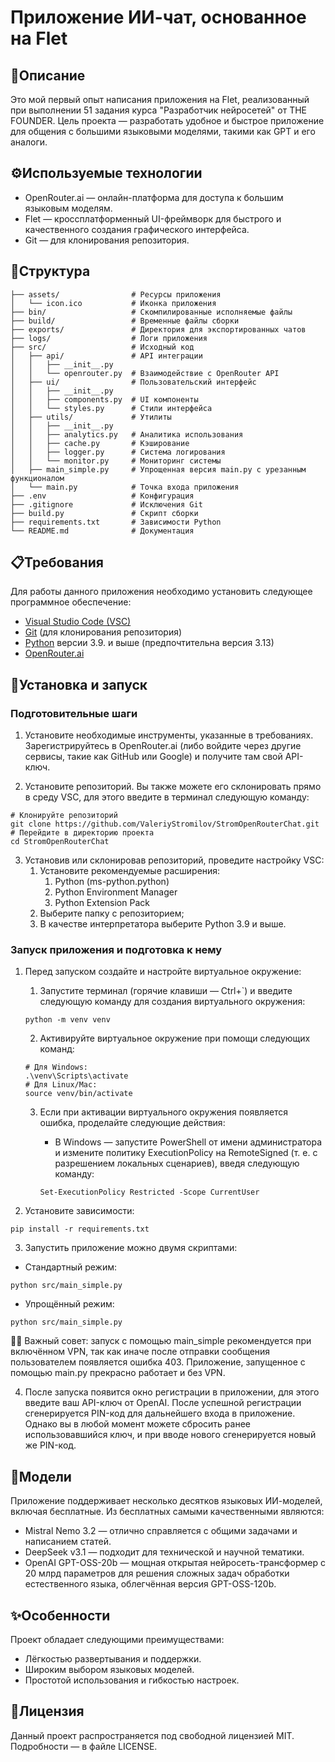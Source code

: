 # Приложение ИИ-чат, основанное на Flet

## 🚀Описание
Это мой первый опыт написания приложения на Flet, реализованный при выполнении 51 задания курса "Разработчик нейросетей" от THE FOUNDER. Цель проекта — разработать удобное и быстрое приложение для общения с большими языковыми моделями, такими как GPT и его аналоги.

## ⚙️Используемые технологии
* OpenRouter.ai — онлайн-платформа для доступа к большим языковым моделям.
* Flet — кроссплатформенный UI-фреймворк для быстрого и качественного создания графического интерфейса.
* Git — для клонирования репозитория.

## 📂Структура

```
├── assets/                # Ресурсы приложения
│   └── icon.ico           # Иконка приложения
├── bin/                   # Скомпилированные исполняемые файлы
├── build/                 # Временные файлы сборки
├── exports/               # Директория для экспортированных чатов
├── logs/                  # Логи приложения
├── src/                   # Исходный код
│   ├── api/               # API интеграции
│   │   ├── __init__.py
│   │   └── openrouter.py  # Взаимодействие с OpenRouter API
│   ├── ui/                # Пользовательский интерфейс
│   │   ├── __init__.py
│   │   ├── components.py  # UI компоненты
│   │   └── styles.py      # Стили интерфейса
│   ├── utils/             # Утилиты
│   │   ├── __init__.py
│   │   ├── analytics.py   # Аналитика использования
│   │   ├── cache.py       # Кэширование
│   │   ├── logger.py      # Система логирования
│   │   └── monitor.py     # Мониторинг системы
│   ├── main_simple.py     # Упрощенная версия main.py с урезанным функционалом
│   └── main.py            # Точка входа приложения
├── .env                   # Конфигурация
├── .gitignore             # Исключения Git
├── build.py               # Скрипт сборки
├── requirements.txt       # Зависимости Python
└── README.md              # Документация
```

## 📋Требования
Для работы данного приложения необходимо установить следующее программное обеспечение:
* [Visual Studio Code (VSC)](https://code.visualstudio.com/download)
* [Git](https://git-scm.com/downloads) (для клонирования репозитория)
* [Python](https://www.python.org/downloads/) версии 3.9. и выше (предпочтительна версия 3.13)
* [OpenRouter.ai](https://openrouter.ai)

## 🔄Установка и запуск

### Подготовительные шаги

1. Установите необходимые инструменты, указанные в требованиях. Зарегистрируйтесь в OpenRouter.ai (либо войдите через другие сервисы, такие как GitHub или Google) и получите там свой API-ключ.

2. Установите репозиторий. Вы также можете его склонировать прямо в среду VSC, для этого введите в терминал следующую команду:

```
# Клонируйте репозиторий
git clone https://github.com/ValeriyStromilov/StromOpenRouterChat.git
# Перейдите в директорию проекта
cd StromOpenRouterChat
```

3. Установив или склонировав репозиторий, проведите настройку VSC:
    1. Установите рекомендуемые расширения:
        1. Python (ms-python.python)
        2. Python Environment Manager
        3. Python Extension Pack
    2. Выберите папку с репозиторием;
    3. В качестве интерпретатора выберите Python 3.9 и выше.

### Запуск приложения и подготовка к нему

1. Перед запуском создайте и настройте виртуальное окружение:
    1. Запустите терминал (горячие клавиши — Ctrl+`) и введите следующую команду для создания виртуального окружения:
    ```
    python -m venv venv
    ```
    
    2. Активируйте виртуальное окружение при помощи следующих команд:
    ```
    # Для Windows:
    .\venv\Scripts\activate
    # Для Linux/Mac:
    source venv/bin/activate
    ```
    3. Если при активации виртуального окружения появляется ошибка, проделайте следующие действия:
        * В Windows — запустите PowerShell от имени администратора и измените политику ExecutionPolicy на RemoteSigned (т. е. с разрешением локальных сценариев), введя следующую команду:

        ```
        Set-ExecutionPolicy Restricted -Scope CurrentUser
        ```

2. Установите зависимости:

```
pip install -r requirements.txt
```

3. Запустить приложение можно двумя скриптами:

* Стандартный режим:
```
python src/main_simple.py
```

* Упрощённый режим:
```
python src/main_simple.py
```

☝🏼 Важный совет: запуск с помощью main_simple рекомендуется при включённом VPN, так как иначе после отправки сообщения пользователем появляется ошибка 403. Приложение, запущенное с помощью main.py прекрасно работает и без VPN.

4. После запуска появится окно регистрации в приложении, для этого введите ваш API-ключ от OpenAI. После успешной регистрации сгенерируется PIN-код для дальнейшего входа в приложение. Однако вы в любой момент можете сбросить ранее использовавшийся ключ, и при вводе нового сгенерируется новый же PIN-код.

## 🤖Модели
Приложение поддерживает несколько десятков языковых ИИ-моделей, включая бесплатные. Из бесплатных самыми качественными являются:
* Mistral Nemo 3.2 — отлично справляется с общими задачами и написанием статей.
* DeepSeek v3.1 — подходит для технической и научной тематики.
* OpenAI GPT-OSS-20b — мощная открытая нейросеть-трансформер с 20 млрд параметров для решения сложных задач обработки естественного языка, облегчённая версия GPT-OSS-120b.

## ✨Особенности
Проект обладает следующими преимуществами:
* Лёгкостью развертывания и поддержки.
* Широким выбором языковых моделей.
* Простотой использования и гибкостью настроек.

## 📃Лицензия
Данный проект распространяется под свободной лицензией MIT. Подробности — в файле LICENSE.
